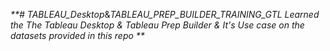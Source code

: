 _**# TABLEAU_Desktop_&_TABLEAU_PREP_BUILDER_TRAINING_GTL
Learned the The Tableau Desktop &amp; Tableau Prep Builder &amp; It's Use case on the datasets provided in this repo
**_
